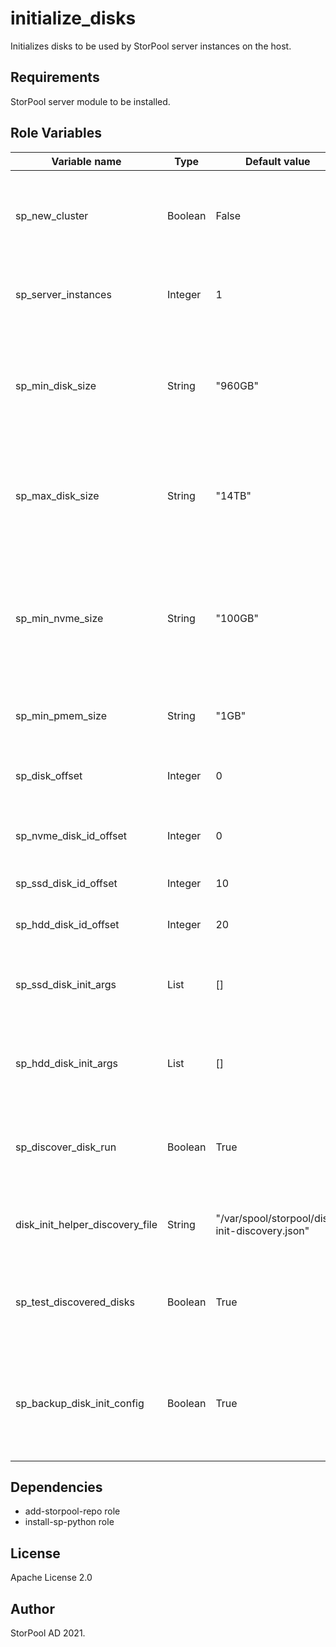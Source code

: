 initialize_disks
=========

Initializes disks to be used by StorPool server instances on the host.

Requirements
------------

StorPool server module to be installed.

Role Variables
--------------

| Variable name                   | Type    | Default value | Description |
| ------------------------------- | ------- |-------------- | ----------- |
| sp_new_cluster                  | Boolean | False         | Designates if this is the first deployment of the cluster. Sets an `-I` to the first disk of the first node. |
| sp_server_instances             | Integer | 1             | Sets the number of server instances to spread disks over |
| sp_min_disk_size                | String  | "960GB"       | Minimum size of SATA disks to be considered for initialization. Disks whose size is smaller than this will be excluded from the list |
| sp_max_disk_size                | String  | "14TB"        | Maximum size of SATA disks to be considered for initialization. Disks whose size is larger than this will be excluded from the list |
| sp_min_nvme_size                | String  | "100GB"       | Minimum size of NVMe devices to be considered for initialization. Please have in mind that raising this limit will exclude Optane NVMes from the list of discovered disks. |
| sp_min_pmem_size                | String  | "1GB"         | Minimum size of PMEM devices to be considered for initialization |
| sp_disk_offset                  | Integer | 0             | Used to generate StorPool disk IDs when there are nodes with IDs > 40 |
| sp_nvme_disk_id_offset          | Integer | 0             | Used to generate StorPool disk IDs for NVMe devices |
| sp_ssd_disk_id_offset           | Integer | 10            | Used to generate StorPool disk IDs for SSD devices |
| sp_hdd_disk_id_offset           | Integer | 20            | Used to generate StorPool disk IDs for HDD devices |
| sp_ssd_disk_init_args           | List    | []            | List of strings in the form of "--arg1,--arg2" that will be used to initialize SSD devices |
| sp_hdd_disk_init_args           | List    | []            | List of strings in the form of "--arg1,--arg2" that will be used to initialize HDD devices |
| sp_discover_disk_run            | Boolean | True          | Designates if the `disk_init_helper` tool should run its discover phase to collect a list with usable devices |
| disk_init_helper_discovery_file | String  | "/var/spool/storpool/disk-init-discovery.json" | Specifies a path to a JSON file containing the list of devices of to be initialized |
| sp_test_discovered_disks        | Boolean | True          | Only for SP testing lab use! Whether to test the disks found in the discovery phase of `disk_init_helper` |
| sp_backup_disk_init_config      | Boolean | True         | Save timestamped backups of the `disk_init_helper` discovery command, JSON file, and initialization command |


Dependencies
------------

- add-storpool-repo role
- install-sp-python role

License
-------

Apache License 2.0

Author 
------

StorPool AD 2021.
